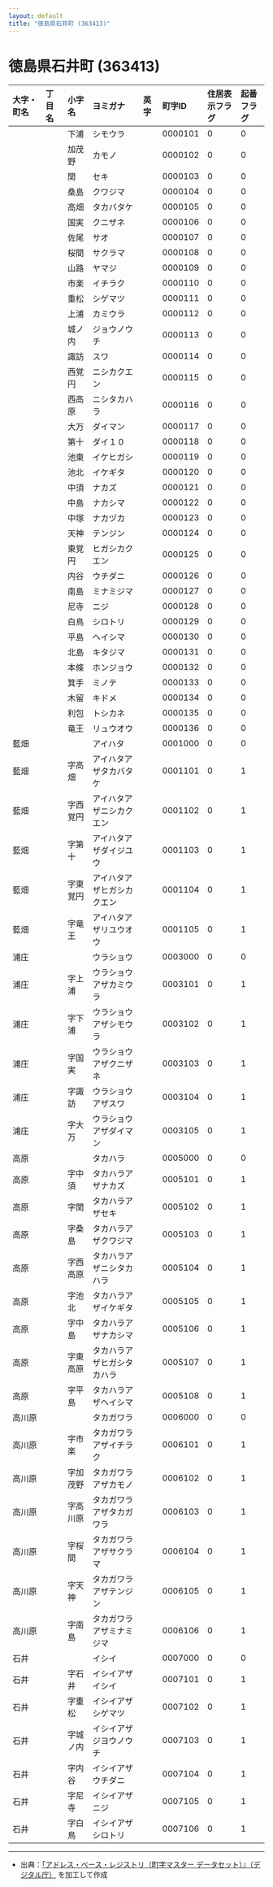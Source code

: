 ```yaml
---
layout: default
title: "徳島県石井町 (363413)"
---
```


# 徳島県石井町 (363413)

| 大字・町名 | 丁目名 | 小字名 | ヨミガナ | 英字 | 町字ID | 住居表示フラグ | 起番フラグ |
|:---|:---|:---|:---|:---|:---|:---|:---|
|  |  | 下浦 | シモウラ |  | 0000101 | 0 | 0 |
|  |  | 加茂野 | カモノ |  | 0000102 | 0 | 0 |
|  |  | 関 | セキ |  | 0000103 | 0 | 0 |
|  |  | 桑島 | クワジマ |  | 0000104 | 0 | 0 |
|  |  | 高畑 | タカバタケ |  | 0000105 | 0 | 0 |
|  |  | 国実 | クニザネ |  | 0000106 | 0 | 0 |
|  |  | 佐尾 | サオ |  | 0000107 | 0 | 0 |
|  |  | 桜間 | サクラマ |  | 0000108 | 0 | 0 |
|  |  | 山路 | ヤマジ |  | 0000109 | 0 | 0 |
|  |  | 市楽 | イチラク |  | 0000110 | 0 | 0 |
|  |  | 重松 | シゲマツ |  | 0000111 | 0 | 0 |
|  |  | 上浦 | カミウラ |  | 0000112 | 0 | 0 |
|  |  | 城ノ内 | ジョウノウチ |  | 0000113 | 0 | 0 |
|  |  | 諏訪 | スワ |  | 0000114 | 0 | 0 |
|  |  | 西覚円 | ニシカクエン |  | 0000115 | 0 | 0 |
|  |  | 西高原 | ニシタカハラ |  | 0000116 | 0 | 0 |
|  |  | 大万 | ダイマン |  | 0000117 | 0 | 0 |
|  |  | 第十 | ダイ１０ |  | 0000118 | 0 | 0 |
|  |  | 池東 | イケヒガシ |  | 0000119 | 0 | 0 |
|  |  | 池北 | イケギタ |  | 0000120 | 0 | 0 |
|  |  | 中須 | ナカズ |  | 0000121 | 0 | 0 |
|  |  | 中島 | ナカシマ |  | 0000122 | 0 | 0 |
|  |  | 中塚 | ナカヅカ |  | 0000123 | 0 | 0 |
|  |  | 天神 | テンジン |  | 0000124 | 0 | 0 |
|  |  | 東覚円 | ヒガシカクエン |  | 0000125 | 0 | 0 |
|  |  | 内谷 | ウチダニ |  | 0000126 | 0 | 0 |
|  |  | 南島 | ミナミジマ |  | 0000127 | 0 | 0 |
|  |  | 尼寺 | ニジ |  | 0000128 | 0 | 0 |
|  |  | 白鳥 | シロトリ |  | 0000129 | 0 | 0 |
|  |  | 平島 | ヘイシマ |  | 0000130 | 0 | 0 |
|  |  | 北島 | キタジマ |  | 0000131 | 0 | 0 |
|  |  | 本條 | ホンジョウ |  | 0000132 | 0 | 0 |
|  |  | 箕手 | ミノテ |  | 0000133 | 0 | 0 |
|  |  | 木留 | キドメ |  | 0000134 | 0 | 0 |
|  |  | 利包 | トシカネ |  | 0000135 | 0 | 0 |
|  |  | 竜王 | リュウオウ |  | 0000136 | 0 | 0 |
| 藍畑 |  |  | アイハタ |  | 0001000 | 0 | 0 |
| 藍畑 |  | 字高畑 | アイハタアザタカバタケ |  | 0001101 | 0 | 1 |
| 藍畑 |  | 字西覚円 | アイハタアザニシカクエン |  | 0001102 | 0 | 1 |
| 藍畑 |  | 字第十 | アイハタアザダイジユウ |  | 0001103 | 0 | 1 |
| 藍畑 |  | 字東覚円 | アイハタアザヒガシカクエン |  | 0001104 | 0 | 1 |
| 藍畑 |  | 字竜王 | アイハタアザリユウオウ |  | 0001105 | 0 | 1 |
| 浦庄 |  |  | ウラショウ |  | 0003000 | 0 | 0 |
| 浦庄 |  | 字上浦 | ウラショウアザカミウラ |  | 0003101 | 0 | 1 |
| 浦庄 |  | 字下浦 | ウラショウアザシモウラ |  | 0003102 | 0 | 1 |
| 浦庄 |  | 字国実 | ウラショウアザクニザネ |  | 0003103 | 0 | 1 |
| 浦庄 |  | 字諏訪 | ウラショウアザスワ |  | 0003104 | 0 | 1 |
| 浦庄 |  | 字大万 | ウラショウアザダイマン |  | 0003105 | 0 | 1 |
| 高原 |  |  | タカハラ |  | 0005000 | 0 | 0 |
| 高原 |  | 字中須 | タカハラアザナカズ |  | 0005101 | 0 | 1 |
| 高原 |  | 字関 | タカハラアザセキ |  | 0005102 | 0 | 1 |
| 高原 |  | 字桑島 | タカハラアザクワジマ |  | 0005103 | 0 | 1 |
| 高原 |  | 字西高原 | タカハラアザニシタカハラ |  | 0005104 | 0 | 1 |
| 高原 |  | 字池北 | タカハラアザイケギタ |  | 0005105 | 0 | 1 |
| 高原 |  | 字中島 | タカハラアザナカシマ |  | 0005106 | 0 | 1 |
| 高原 |  | 字東高原 | タカハラアザヒガシタカハラ |  | 0005107 | 0 | 1 |
| 高原 |  | 字平島 | タカハラアザヘイシマ |  | 0005108 | 0 | 1 |
| 高川原 |  |  | タカガワラ |  | 0006000 | 0 | 0 |
| 高川原 |  | 字市楽 | タカガワラアザイチラク |  | 0006101 | 0 | 1 |
| 高川原 |  | 字加茂野 | タカガワラアザカモノ |  | 0006102 | 0 | 1 |
| 高川原 |  | 字高川原 | タカガワラアザタカガワラ |  | 0006103 | 0 | 1 |
| 高川原 |  | 字桜間 | タカガワラアザサクラマ |  | 0006104 | 0 | 1 |
| 高川原 |  | 字天神 | タカガワラアザテンジン |  | 0006105 | 0 | 1 |
| 高川原 |  | 字南島 | タカガワラアザミナミジマ |  | 0006106 | 0 | 1 |
| 石井 |  |  | イシイ |  | 0007000 | 0 | 0 |
| 石井 |  | 字石井 | イシイアザイシイ |  | 0007101 | 0 | 1 |
| 石井 |  | 字重松 | イシイアザシゲマツ |  | 0007102 | 0 | 1 |
| 石井 |  | 字城ノ内 | イシイアザジヨウノウチ |  | 0007103 | 0 | 1 |
| 石井 |  | 字内谷 | イシイアザウチダニ |  | 0007104 | 0 | 1 |
| 石井 |  | 字尼寺 | イシイアザニジ |  | 0007105 | 0 | 1 |
| 石井 |  | 字白鳥 | イシイアザシロトリ |  | 0007106 | 0 | 1 |

---

- 出典：[「アドレス・ベース・レジストリ（町字マスター データセット）』（デジタル庁）](https://www.digital.go.jp/policies/base_registry_address/) を加工して作成